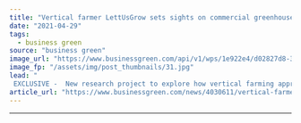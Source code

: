```yaml
---
title: "Vertical farmer LettUsGrow sets sights on commercial greenhouse market with new Harper Adams partnership"
date: "2021-04-29"
tags: 
  - business green
source: "business green"
image_url: "https://www.businessgreen.com/api/v1/wps/1e922e4/d02827d8-3099-48f5-b8a8-a742aab7a4ab/3/Researcher-in-aeroponic-farm-185x114.jpg"
image_fp: "/assets/img/post_thumbnails/31.jpg"
lead: "
 EXCLUSIVE -  New research project to explore how vertical farming approaches could be applied to the greenhouse sector to boost yields and curb environmental impacts ..."
article_url: "https://www.businessgreen.com/news/4030611/vertical-farmer-lettusgrow-sets-sights-commercial-greenhouse-market-harper-adams-partnership"
---
```


---
